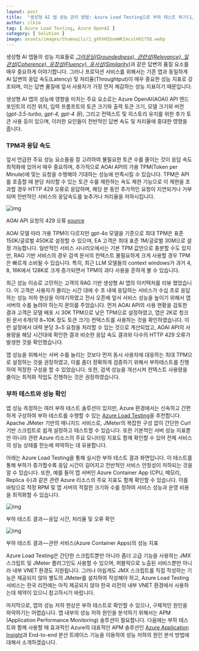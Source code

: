 ```yaml
---
layout: post
title:  "생성형 AI 앱 성능 관리 방법: Azure Load Testing으로 부하 테스트 하기(1/2)"
author: ilkim
tag: [ Azure Load Testing, Azure OpenAI ]
category: [ Solution ]
image: assets/images/thumnails/1_gXhVHIUxmWKImculHU175Q.webp
---
```

생성형 AI 앱들의 성능 지표들로 [*그라운딩(Groundedness), 관련성(Relevance), 일관성(Coherence), 유창성(Fluency), 유사성(Similarity)*](https://learn.microsoft.com/en-us/azure/machine-learning/prompt-flow/concept-model-monitoring-generative-ai-evaluation-metrics)과 같은 답변의 품질 요소를 매우 중요하게 이야기합니다. 그러나 프로덕션 서비스를 위해서는 기존 앱과 동일하게 AI 답변의 응답 속도(Latency) 및 처리율(Throughtput)이 매우 중요한 성능 지표로 강조되며, 이는 답변 품질에 앞서 사용자가 가장 먼저 체감하는 성능 지표이기 때문입니다.

생성형 AI 앱의 성능에 영향을 미치는 주요 요소로는 Azure OpenAI(AOAI) API 엔드포인트의 리전 위치, 입력 프롬프트의 토큰 크기와 출력 토큰 크기, 모델 크기와 버전 (*gpt-3.5-turbo, gpt-4, gpt-4 등*), 그리고 컨텍스트 및 히스토리 유지를 위한 추가 토큰 사용 등이 있으며, 이러한 요인들이 전반적인 답변 속도 및 처리율에 중대한 영향을 줍니다.

### TPM과 응답 속도

앞서 언급한 주요 성능 요소들을 잘 고려하여 불필요한 토큰 수를 줄이는 것이 응답 속도 최적화에 있어서 매우 중요하며, 추가적으로 AOAI API의 가용 TPM(Token per Minute)에 맞는 요청을 수행해야 기대하는 성능에 만족시킬 수 있습니다. TPM은 API를 호출할 때 분당 처리할 수 있는 토큰 수를 제한하는 속도 제한 기능으로 이 제한을 초과할 경우 HTTP 429 오류로 응답하며, 해당 분 동안 추가적인 요청이 지연되거나 거부되며 전반적인 서비스의 응답속도를 늦추거나 처리율을 저하시킵니다.

![img](https://cdn-images-1.medium.com/max/1200/1*gXhVHIUxmWKImculHU175Q.png)

AOAI API 요청의 429 오류 [source](https://techcommunity.microsoft.com/t5/ai-azure-ai-services-blog/enable-gpt-failover-with-azure-openai-and-azure-api-management/ba-p/4038233)

AOAI 모델 따라 가용 TPM이 다르지만 gpt-4o 모델을 기준으로 최대 TPM은 표준 150K/글로벌 450K로 설정할 수 있으며, EA 고객은 최대 표준 1M/글로벌 30M으로 설정 가능합니다. 일반적인 서비스 시나리오에서는 기본 TPM 값만으로 충분할 수도 있지만, RAG 기반 서비스의 경우 검색 문서의 컨텍스트 불필요하게 크게 사용할 경우 TPM은 빠르게 소비될 수 있습니다. 특히, 최근 LLM 모델들의 context windows가 과거 4, 8, 16K에서 128K로 크게 증가되면서 TPM의 과다 사용을 흔하게 볼 수 있습니다.

최근 성능 이슈로 고민하는 고객의 RAG 기반 생성형 AI 앱의 아키텍처를 리뷰 했었습니다. 이 고객은 사용자가 몰리는 시간 대에 수 초 내에 응답하는 서비스가 수십 초로 응답하는 성능 저하 현상을 이야기하였고 전사 오픈에 앞서 서비스 성능을 높이기 위해서 앱 서버의 수를 늘려야 하는지 문의를 주었습니다. 먼저 AOAI API의 사용 현황을 검토한 결과 고객은 모델 배포 시 30K TPM으로 낮은 TPM으로 설정하였고, 앱은 2K로 청크된 문서 6개(약 8~10K 정도 토큰 크기) 컨텍스트를 사용하는 것을 확인하였습니다. 이런 설정에서 대략 분당 3~5 요청을 처리할 수 있는 것으로 계산되었고, AOAI API의 사용량을 해당 시간대에 확인한 결과 비슷한 응답 속도 결과와 다수의 HTTP 429 오류가 발생한 것을 확인했습니다.

앱 성능을 위해서는 서버 수를 늘리는 것보다 먼저 동시 사용자에 대응하는 최대 TPM으로 설정하는 것을 권장하였고, 이를 좀더 정확하게 검증하기 위해서 부하테스트를 진행하여 적정한 구성을 할 수 있었습니다. 또한, 검색 성능을 개선시켜 컨텍스트 사용량을 줄이는 최적화 작업도 진행하는 것은 권장하였습니다.

### 부하 테스트와 성능 확인

앱 성능 측정하는 여러 부하 테스트 솔루션이 있지만, Azure 환경에서는 신속하고 간편하게 구성하여 부하 테스트를 수행할 수 있는 [Azure Load Testing](https://learn.microsoft.com/ko-kr/azure/load-testing/overview-what-is-azure-load-testing)을 추천합니다. Apache JMeter 기반의 매니지드 서비스로, JMeter의 복잡한 구성 없이 간단한 Curl 기반 스크립트로 쉽게 설정하고 테스트할 수 있습니다. 또한 기본적인 서버 성능 지표뿐만 아니라 관련 Azure 리소스의 주요 모니터링 지표도 함께 확인할 수 있어 전체 서비스의 성능 상태를 한눈에 파악하는 데 유용합니다.

아래는 Azure Load Testing을 통해 실시한 부하 테스트 결과 화면입니다. 이 테스트를 통해 부하가 증가할수록 응답 시간이 길어지고 전반적인 서비스 안정성이 저하되는 것을 알 수 있습니다. 또한, 예를 들어 앱 서버인 Azure Container App (CPU, 메모리, Replica 수)과 같은 관련 Azure 리소스의 주요 지표도 함께 확인할 수 있습니다. 이를 바탕으로 적정 RPM 및 앱 서버의 적절한 크기와 수를 정하여 서비스 성능과 운영 비용을 최적화할 수 있습니다.

![img](https://cdn-images-1.medium.com/max/1200/1*iHnxVL-392AXh8umbk0s2Q.png)

부하 테스트 결과 — 응답 시간, 처리율 및 오류 확인

![img](https://cdn-images-1.medium.com/max/1200/1*9SWgQ5hEo19jI5wl4d7GLQ.png)

부하 테스트 결과 — 관련 서비스(Azure Container Apps)의 성능 지표

Azure Load Testing은 간단한 스크립트뿐만 아니라 좀더 고급 기능을 사용하는 JMX 스크립트 및 JMeter 플러그인도 사용할 수 있으며, 퍼블릭으로 노출된 서비스뿐만 아니라 내부 VNET 환경도 지원됩니다. 그러나 아쉽게도 JMX 스크립트를 직접 작성하는 기능은 제공되지 않아 별도의 JMeter를 설치하여 작성해야 하고, Azure Load Testing 서비스는 한국 리전에는 아직 제공되지 않아 한국 리전의 내부 VNET 환경에서 사용하는데 제약이 있으니 참고하시기 바랍니다.

마지막으로, 앱의 성능 저하 현상은 부하 테스트로 확인할 수 있으나, 구체적인 원인을 파악하기는 어렵습니다. 앱 내부의 성능 저하 원인을 분석하기 위해서는 APM (Application Performance Monitoring) 솔루션이 필요합니다. 다음에는 부하 테스트와 함께 사용할 때 효과적인 Azure의 대표적인 APM 솔루션인 [Azure Application Insight](https://learn.microsoft.com/ko-kr/azure/azure-monitor/app/app-insights-overview)과 End-to-end 분산 트래이스 기능을 이용하여 성능 저하의 원인 분석 방법에 대해서 소개하겠습니다.